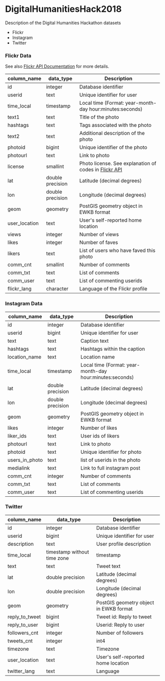 # DigitalHumanitiesHack2018
Description of the Digital Humanities Hackathon datasets 

- Flickr
- Instagram
- Twitter


### Flickr Data

See also [Flickr API Documentation](https://www.flickr.com/services/api/) for more details. 


| column_name       | data_type        | Description                                                                                                                |
|-------------------|------------------|----------------------------------------------------------------------------------------------------------------------------|
| id                | integer          | Database identifier                                                                                                        |
| userid            | text             | Unique identifier for user                                                                                                 |
| time_local        | timestamp        | Local time (Format: year-month-day hour:minutes:seconds)                                                                   |
| text1             | text             | Title of the photo                                                                                                         |
| hashtags          | text             | Tags associated with the photo                                                                                             |
| text2             | text             | Additional description of the photo                                                                                        |
| photoid           | bigint           | Unique identifier of the photo                                                                                             |
| photourl          | text             | Link to photo                                                                                                              |
| license           | smallint         | Photo license. See explanation of codes in [Flickr API](https://www.flickr.com/services/api/flickr.photos.licenses.getInfo.html) |
| lat               | double precision | Latitude (decimal degrees)                                                                                                 |
| lon               | double precision | Longitude (decimal degrees)                                                                                                |
| geom              | geometry         | PostGIS geometry object in EWKB format                                                                                     |
| user_location     | text             | User's self-reported home location                                                                                         |
| views             | integer          | Number of views                                                                                                            |
| likes             | integer          | Number of faves                                                                                                            |
| likers            | text             | List of users who have faved this photo                                                                                    |
| comm_cnt          | smallint         | Number of comments                                                                                                         |
| comm_txt          | text             | List of comments                                                                                                           |
| comm_user         | text             | List of commenting userids                                                                                                 |
| flickr_lang       | character        | Language of the Flickr profile                                                                                             |




### Instagram Data

| column_name    | data_type        | Description                                              |
|----------------|------------------|----------------------------------------------------------|
| id             | integer          | Database identifier                                      |
| userid         | bigint           | Unique identifier for user                               |
| text           | text             | Caption text                                             |
| hashtags       | text             | Hashtags within the caption                              |
| location_name  | text             | Location name                                            |
| time_local     | timestamp        | Local time (Format: year-month-day hour:minutes:seconds) |
| lat            | double precision | Latitude (decimal degrees)                               |
| lon            | double precision | Longitude (decimal degrees)                              |
| geom           | geometry         | PostGIS geometry object in EWKB format                   |
| likes          | integer          | Number of likes                                          |
| liker_ids      | text             | User ids of likers                                       |
| photourl       | text             | Link to photo                                            |
| photoid        | text             | Unique identifier for photo                              |
| users_in_photo | text             | list of userids in the photo                             |
| medialink      | text             | Link to full instagram post                              |
| comm_cnt       | integer          | Number of comments                                       |
| comm_txt       | text             | List of comments                                         |
| comm_user      | text             | List of commenting userids                               |


### Twitter 



| column_name    | data_type                   | Description                            |
|----------------|-----------------------------|----------------------------------------|
| id             | integer                     | Database identifier                    |
| userid         | bigint                      | Unique identifier for user             |
| description    | text                        | User profile description               |
| time_local     | timestamp without time zone | timestamp                              |
| text           | text                        | Tweet text                             |
| lat            | double precision            | Latitude (decimal degrees)             |
| lon            | double precision            | Longitude (decimal degrees)            |
| geom           | geometry                    | PostGIS geometry object in EWKB format |
| reply_to_tweet | bigint                      | Tweet id: Reply to tweet               |
| reply_to_user  | bigint                      | Userid: Reply to user                  |
| followers_cnt  | integer                     | Number of followers                    |
| tweets_cnt     | integer                     | int4                                   |
| timezone       | text                        | Timezone                               |
| user_location  | text                        | User's self-reported home location     |
| twitter_lang   | text                        | Language                               |


